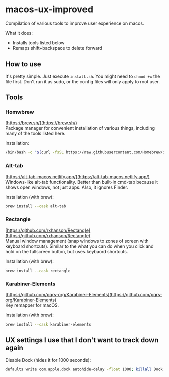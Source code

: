 # macos-ux-improved
Compilation of various tools to improve user experience on macos.

What it does:
- Installs tools listed below
- Remaps shift+backspace to delete forward

## How to use
It's pretty simple. Just execute `install.sh`. You might need to
`chmod +x` the file first. Don't run it as sudo, or the config files will only
apply to root user.

## Tools

### Homwbrew
[https://brew.sh/](https://brew.sh/)  
Package manager for convenient installation of various things, including many of
the tools listed here.

Installation:
```zsh
/bin/bash -c "$(curl -fsSL https://raw.githubusercontent.com/Homebrew/install/HEAD/install.sh)"
```

### Alt-tab
[https://alt-tab-macos.netlify.app/](https://alt-tab-macos.netlify.app/)  
Windows-like alt-tab functionality. Better than built-in cmd-tab because it
shows open windows, not just apps. Also, it ignores Finder.

Installation (with brew):
```zsh
brew install --cask alt-tab
```

### Rectangle
[https://github.com/rxhanson/Rectangle](https://github.com/rxhanson/Rectangle)  
Manual window management (snap windows to zones of screen with keyboard
shortcuts). Similar to the what you can do when you click and hold on the
fullscreen button, but uses keybaord shortcuts.

Installation (with brew):
```zsh
brew install --cask rectangle
```

### Karabiner-Elements
[https://github.com/pqrs-org/Karabiner-Elements](https://github.com/pqrs-org/Karabiner-Elements)  
Key remapper for macOS.

Installation (with brew):
```zsh
brew install --cask karabiner-elements
```

## UX settings I use that I don't want to track down again

Disable Dock (hides it for 1000 seconds):
```zsh
defaults write com.apple.dock autohide-delay -float 1000; killall Dock
```
